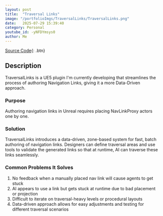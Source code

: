 ```yaml
---
layout: post
title:  "Traversal Links"
image: "/portfolioImgs/TraversalLinks/TraversalLinks.png"
date:   2025-07-29 15:39:40
category: Personal
youtube_id: -yNFDYmsys0
author: Me
---
```


[Source Code](https://github.com/RodrigoFigueroaM/TraversalLinksDev){: .btn}


## Description
TraversalLinks is a UE5 plugin I'm currently developing that streamlines the process of authoring Navigation Links, giving it a more Data-Driven approach.

### Purpose
Authoring navigation links in Unreal requires placing NavLinkProxy actors one by one.

### Solution
TraversalLinks introduces a data-driven, zone-based system for fast, batch authoring of navigation links. Designers can define traversal areas and use tools to validate the generated links so that at runtime, AI can traverse these links seamlessly.

### Common Problems It Solves
1. No feedback when a manually placed nav link will cause agents to get stuck
2. AI appears to use a link but gets stuck at runtime due to bad placement or projection
3. Difficult to iterate on traversal-heavy levels or procedural layouts
4. Data-driven approach allows for easy adjustments and testing for different traversal scenarios